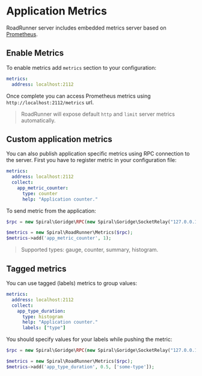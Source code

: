 # Application Metrics
RoadRunner server includes embedded metrics server based on [Prometheus](https://prometheus.io/).

## Enable Metrics
To enable metrics add `metrics` section to your configuration:

```yaml
metrics:
  address: localhost:2112
```

Once complete you can access Prometheus metrics using `http://localhost:2112/metrics` url.
> RoadRunner will expose default `http` and `limit` server metrics automatically.

## Custom application metrics
You can also publish application specific metrics using RPC connection to the server. First you have to register metric in your
configuration file:

```yaml
metrics:
  address: localhost:2112
  collect:
    app_metric_counter:
      type: counter
      help: "Application counter."
```

To send metric from the application:

```php
$rpc = new Spiral\Goridge\RPC(new Spiral\Goridge\SocketRelay("127.0.0.1", 6001));

$metrics = new Spiral\RoadRunner\Metrics($rpc);
$metrics->add('app_metric_counter', 1);
```

> Supported types: gauge, counter, summary, histogram.

## Tagged metrics
You can use tagged (labels) metrics to group values:

```yaml
metrics:
  address: localhost:2112
  collect:
    app_type_duration:
      type: histogram
      help: "Application counter."
      labels: ["type"]
```

You should specify values for your labels while pushing the metric:

```php
$rpc = new Spiral\Goridge\RPC(new Spiral\Goridge\SocketRelay("127.0.0.1", 6001));

$metrics = new Spiral\RoadRunner\Metrics($rpc);
$metrics->add('app_type_duration', 0.5, ['some-type']);
```
